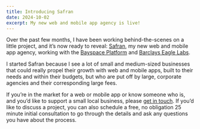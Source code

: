 ```yaml
---
title: Introducing Safran
date: 2024-10-02
excerpt: My new web and mobile app agency is live!
---
```


Over the past few months, I have been working behind-the-scenes on a little project, and it’s now ready to reveal: [Safran](https://www.safran.agency), my new web and mobile app agency, working with the [Bayspace Platform](https://bayspace-stives.com/bayspace-platform/) and [Barclays Eagle Labs](https://labs.uk.barclays/about).

I started Safran because I see a lot of small and medium-sized businesses that could really propel their growth with web and mobile apps, built to their needs and within their budgets, but who are put off by large, corporate agencies and their corresponding large fees.

If you’re in the market for a web or mobile app or know someone who is, and you’d like to support a small local business, please [get in touch](https://www.safran.agency/contact/). If you’d like to discuss a project, you can also schedule a free, no obligation 25 minute initial consultation to go through the details and ask any questions you have about the process.
